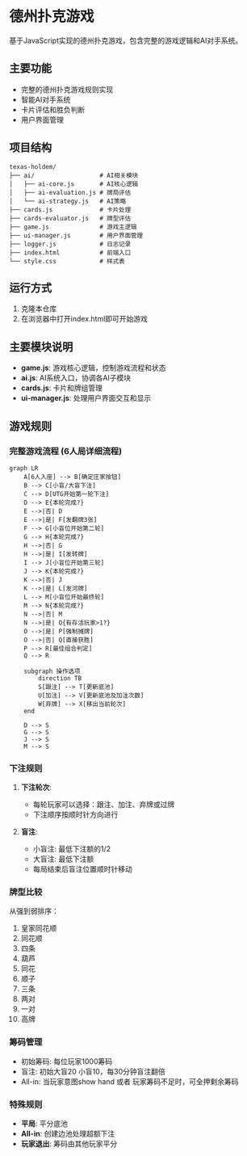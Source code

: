 <!--
 * @Date: 2025-04-22 17:01:31
 * @LastEditors: CZH
 * @LastEditTime: 2025-04-22 17:26:33
 * @FilePath: /texas-holdem/README.md
-->
# 德州扑克游戏

基于JavaScript实现的德州扑克游戏，包含完整的游戏逻辑和AI对手系统。

## 主要功能

- 完整的德州扑克游戏规则实现
- 智能AI对手系统
- 卡片评估和胜负判断
- 用户界面管理

## 项目结构

```
texas-holdem/
├── ai/                  # AI相关模块
│   ├── ai-core.js       # AI核心逻辑
│   ├── ai-evaluation.js # 牌局评估
│   └── ai-strategy.js   # AI策略
├── cards.js             # 卡片处理
├── cards-evaluator.js   # 牌型评估
├── game.js              # 游戏主逻辑
├── ui-manager.js        # 用户界面管理
├── logger.js            # 日志记录
├── index.html           # 前端入口
└── style.css            # 样式表
```

## 运行方式

1. 克隆本仓库
2. 在浏览器中打开index.html即可开始游戏

## 主要模块说明

- **game.js**: 游戏核心逻辑，控制游戏流程和状态
- **ai.js**: AI系统入口，协调各AI子模块
- **cards.js**: 卡片和牌组管理
- **ui-manager.js**: 处理用户界面交互和显示

## 游戏规则

### 完整游戏流程 (6人局详细流程)

```mermaid
graph LR
    A[6人入座] --> B[确定庄家按钮]
    B --> C[小盲/大盲下注]
    C --> D[UTG开始第一轮下注]
    D --> E{本轮完成?}
    E -->|否| D
    E -->|是| F[发翻牌3张]
    F --> G[小盲位开始第二轮]
    G --> H{本轮完成?}
    H -->|否| G
    H -->|是| I[发转牌]
    I --> J[小盲位开始第三轮]
    J --> K{本轮完成?}
    K -->|否| J
    K -->|是| L[发河牌]
    L --> M[小盲位开始最终轮]
    M --> N{本轮完成?}
    N -->|否| M
    N -->|是| O{有存活玩家>1?}
    O -->|是| P[强制摊牌]
    O -->|否| Q[直接获胜]
    P --> R[最佳组合判定]
    Q --> R

    subgraph 操作选项
        direction TB
        S[跟注] --> T[更新底池]
        U[加注] --> V[更新底池及加注次数]
        W[弃牌] --> X[移出当前轮次]
    end

    D --> S
    G --> S
    J --> S
    M --> S
```

### 下注规则

1. **下注轮次**:
   - 每轮玩家可以选择：跟注、加注、弃牌或过牌
   - 下注顺序按顺时针方向进行

2. **盲注**:
   - 小盲注: 最低下注额的1/2
   - 大盲注: 最低下注额
   - 每局结束后盲注位置顺时针移动

### 牌型比较

从强到弱排序：
1. 皇家同花顺
2. 同花顺
3. 四条
4. 葫芦
5. 同花
6. 顺子
7. 三条
8. 两对
9. 一对
10. 高牌

### 筹码管理

- 初始筹码: 每位玩家1000筹码
- 盲注: 初始大盲20 小盲10，每30分钟盲注翻倍
- All-in: 当玩家意图show hand 或者 玩家筹码不足时，可全押剩余筹码

### 特殊规则

- **平局**: 平分底池
- **All-in**: 创建边池处理超额下注
- **玩家退出**: 筹码由其他玩家平分

